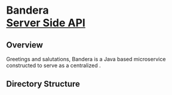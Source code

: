 
<h1>Bandera<br/><a href="https://github.com/YabiSkywalker"></a> <a href="https://www.linkedin.com/in/yabi/">Server Side API</a>
<h2>Overview</h2>
<p>Greetings and salutations,
Bandera is a Java based microservice constructed to serve as a centralized .</p>

<h2>Directory Structure</h2>
